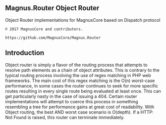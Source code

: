## Magnus.Router Object Router

Object Router implementations for MagnusCore based on Dispatch protocol

    © 2017 MagnusCore and contributors.

    https://github.com/MagnusCore/Magnus.Router



Introduction
------------

Object router is simply a flavor of the routing process that attempts to resolve path elements as a chain of object attributes. This is contrary to the typical routing process involving the use of regex matching in PHP web frameworks. The main cost of this regex matching is the O(n) worst-case performance, in some cases the router continues to seek for more specific routes resulting in every single route being evaluated at least once. This can get particularly nasty in the case of issuing a 404. Certain router implementations will attempt to coerce this process in something resembling a tree for performance gains at great cost of readability. With Object routing, the best AND worst case scenario is O(depth). If a HTTP: Not Found is raised, this router can terminate immediately.